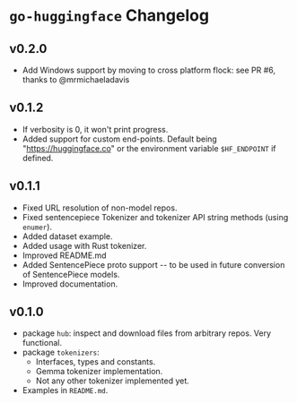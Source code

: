 # `go-huggingface` Changelog

## v0.2.0

* Add Windows support by moving to cross platform flock: see PR #6, thanks to @mrmichaeladavis

## v0.1.2

* If verbosity is 0, it won't print progress.
* Added support for custom end-points. Default being "https://huggingface.co" or the environment variable
  `$HF_ENDPOINT` if defined.

## v0.1.1

* Fixed URL resolution of non-model repos.
* Fixed sentencepiece Tokenizer and tokenizer API string methods (using `enumer`).
* Added dataset example. 
* Added usage with Rust tokenizer.
* Improved README.md
* Added SentencePiece proto support -- to be used in future conversion of SentencePiece models.
* Improved documentation.

## v0.1.0

* package `hub`: inspect and download files from arbitrary repos. Very functional.
* package `tokenizers`:
	* Interfaces, types and constants.
	* Gemma tokenizer implementation.
	* Not any other tokenizer implemented yet.
* Examples in `README.md`.